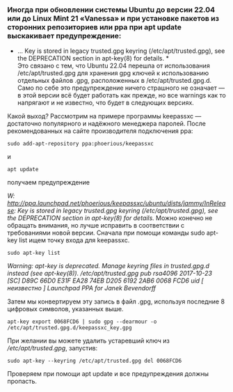 ### Иногда при обновлении системы Ubuntu до версии 22.04 или до Linux Mint 21 «Vanessa» и при установке пакетов из сторонних репозиториев или ppa при apt update выскакивает предупреждение:
* ... Key is stored in legacy trusted.gpg keyring (/etc/apt/trusted.gpg), see the DEPRECATION section in apt-key(8) for details. *  
Это связано с тем, что Ubuntu 22.04 перешла от использования /etc/apt/trusted.gpg для хранения gpg ключей к использованию отдельных файлов .gpg, расположенных в /etc/apt/trusted.gpg.d. Само по себе это предупреждение ничего страшного не означает — в этой версии всё будет работать как прежде, но все warnings как то напрягают и не известно, что будет в следующих версиях.

Какой выход? Рассмотрим на примере программы keepassxc — достаточно популярного и надёжного менеджера паролей. После рекомендованных на сайте производителя подключения ppa:
```
sudo add-apt-repository ppa:phoerious/keepassxc
```
и
```
apt update
```
получаем предупреждение

*W: http://ppa.launchpad.net/phoerious/keepassxc/ubuntu/dists/jammy/InRelease: Key is stored in legacy trusted.gpg keyring (/etc/apt/trusted.gpg), see the DEPRECATION section in apt-key(8) for details.*
Можно конечно не обращать внимания, но лучше исправить в соответствии с требованиями новой версии. Сначала при помощи команды sudo apt-key list ищем точку входа для keepassxc.

```
sudo apt-key list
```

*Warning: apt-key is deprecated. Manage keyring files in trusted.gpg.d instead (see apt-key(8)).
/etc/apt/trusted.gpg
pub rsa4096 2017-10-23 [SC]
D89C 66D0 E31F EA28 74EB D205 6192 2AB6 0068 FCD6
uid [ неизвестно ] Launchpad PPA for Janek Bevendorff*

Затем мы конвертируем эту запись в файл .gpg, используя последние 8 цифровых символов, указанных выше.

```
apt-key export 0068FCD6 | sudo gpg --dearmour -o /etc/apt/trusted.gpg.d/keepassxc_key.gpg
```

При желании вы можете удалить устаревший ключ из */etc/apt/trusted.gpg*, запустив:

```
sudo apt-key --keyring /etc/apt/trusted.gpg del 0068FCD6
```

Проверяем при помощи apt update и все предупреждения должны пропасть.